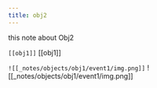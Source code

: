 ```yaml
---
title: obj2
---
```


this note about Obj2

`[[obj1]]`
[[obj1]]

`![[_notes/objects/obj1/event1/img.png]]`
![[_notes/objects/obj1/event1/img.png]]

